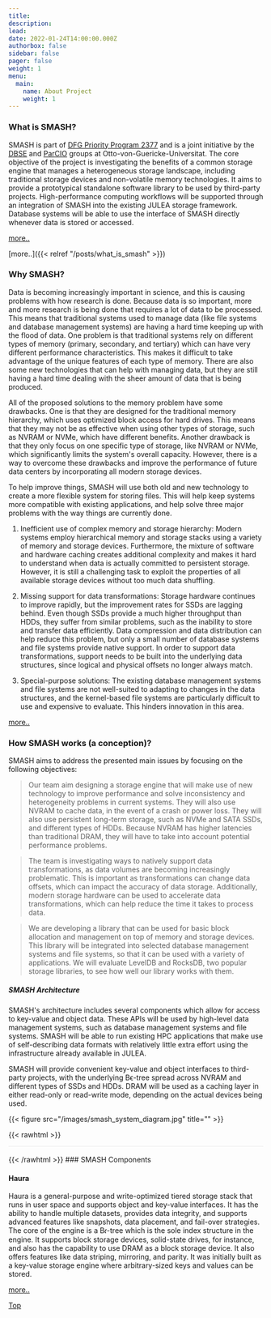 ```yaml
---
title: 
description: 
lead: 
date: 2022-01-24T14:00:00.000Z
authorbox: false
sidebar: false
pager: false
weight: 1
menu:
  main:
    name: About Project
    weight: 1
---
```


### What is SMASH?

SMASH is part of [DFG Priority Program 2377](http://spp2377.uos.de) and is a joint initiative by the [DBSE](http://dbse.ovgu.de/) and [ParCIO](https://parcio.ovgu.de/) groups at Otto-von-Guericke-Universitat. The core objective of the project is investigating the benefits of a common storage engine that manages a heterogeneous storage landscape, including traditional storage devices and non-volatile memory technologies. It aims to provide a prototypical standalone software library to be used by third-party projects. High-performance computing workflows will be supported through an integration of SMASH into the existing JULEA storage framework. Database systems will be able to use the interface of SMASH directly whenever data is stored or accessed. 

[more..](posts/what_is_smash/)

[more..]({{< relref "/posts/what_is_smash" >}})

### Why SMASH?

Data is becoming increasingly important in science, and this is causing problems with how research is done. Because data is so important, more and more research is being done that requires a lot of data to be processed. This means that traditional systems used to manage data (like file systems and database management systems) are having a hard time keeping up with the flood of data. One problem is that traditional systems rely on different types of memory (primary, secondary, and tertiary) which can have very different performance characteristics. This makes it difficult to take advantage of the unique features of each type of memory. There are also some new technologies that can help with managing data, but they are still having a hard time dealing with the sheer amount of data that is being produced.

All of the proposed solutions to the memory problem have some drawbacks. One is that they are designed for the traditional memory hierarchy, which uses optimized block access for hard drives. This means that they may not be as effective when using other types of storage, such as NVRAM or NVMe, which have different benefits. Another drawback is that they only focus on one specific type of storage, like NVRAM or NVMe, which significantly limits the system's overall capacity. However, there is a way to overcome these drawbacks and improve the performance of future data centers by incorporating all modern storage devices.

To help improve things, SMASH will use both old and new technology to create a more flexible system for storing files. This will help keep systems more compatible with existing applications, and help solve three major problems with the way things are currently done.

1. Inefficient use of complex memory and storage hierarchy: Modern systems employ hierarchical memory and storage stacks using a variety of memory and storage devices. Furthermore, the mixture of software and hardware caching creates additional complexity and makes it hard to understand when data is actually committed to persistent storage. However, it is still a challenging task to exploit the properties of all available storage devices without too much data shuffling.

2. Missing support for data transformations: Storage hardware continues to improve rapidly, but the improvement rates for SSDs are lagging behind. Even though SSDs provide a much higher throughput than HDDs, they suffer from similar problems, such as the inability to store and transfer data efficiently. Data compression and data distribution can help reduce this problem, but only a small number of database systems and file systems provide native support. In order to support data transformations, support needs to be built into the underlying data structures, since logical and physical offsets no longer always match.

3. Special-purpose solutions: The existing database management systems and file systems are not well-suited to adapting to changes in the data structures, and the kernel-based file systems are particularly difficult to use and expensive to evaluate. This hinders innovation in this area.

[more..](/posts/why_smash/)

### How SMASH works (a conception)?

SMASH aims to address the presented main issues by focusing on the following objectives:

> Our team aim designing a storage engine that will make use of new technology to improve performance and solve inconsistency and heterogeneity problems in current systems. They will also use NVRAM to cache data, in the event of a crash or power loss. They will also use persistent long-term storage, such as NVMe and SATA SSDs, and different types of HDDs. Because NVRAM has higher latencies than traditional DRAM, they will have to take into account potential performance problems.

> The team is investigating ways to natively support data transformations, as data volumes are becoming increasingly problematic. This is important as transformations can change data offsets, which can impact the accuracy of data storage. Additionally, modern storage hardware can be used to accelerate data transformations, which can help reduce the time it takes to process data.

> We are developing a library that can be used for basic block allocation and management on top of memory and storage devices. This library will be integrated into selected database management systems and file systems, so that it can be used with a variety of applications. We will evaluate LevelDB and RocksDB, two popular storage libraries, to see how well our library works with them.

##### SMASH Architecture

SMASH's architecture includes several components which allow for access to key-value and object data. These APIs will be used by high-level data management systems, such as database management systems and file systems. SMASH will be able to run existing HPC applications that make use of self-describing data formats with relatively little extra effort using the infrastructure already available in JULEA.

SMASH will provide convenient key-value and object interfaces to third-party projects, with the underlying Bϵ-tree spread across NVRAM and different types of SSDs and HDDs. DRAM will be used as a caching layer in either read-only or read-write mode, depending on the actual devices being used.

{{< figure src="/images/smash_system_diagram.jpg" title="" >}}

{{< rawhtml >}}
<div style="border-top: 1px solid #ebebeb;">&nbsp</div>
{{< /rawhtml >}}
### SMASH Components

#### Haura

Haura is a general-purpose and write-optimized tiered storage stack that runs in user space and supports object and key-value interfaces. It has the ability to handle multiple datasets, provides data integrity, and supports advanced features like snapshots, data placement, and fail-over strategies. The core of the engine is a B𝜖-tree which is the sole index structure in the engine. It supports block storage devices, solid-state drives, for instance, and also has the capability to use DRAM as a block storage device. It also offers features like data striping, mirroring, and parity. It was initially built as a key-value storage engine where arbitrary-sized keys and values can be stored.

[more..](/posts/haura/)

[Top](/about#what_is_smash)
